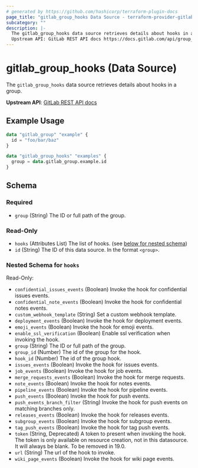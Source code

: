 ```yaml
---
# generated by https://github.com/hashicorp/terraform-plugin-docs
page_title: "gitlab_group_hooks Data Source - terraform-provider-gitlab"
subcategory: ""
description: |-
  The gitlab_group_hooks data source retrieves details about hooks in a group.
  Upstream API: GitLab REST API docs https://docs.gitlab.com/api/group_webhooks/#list-group-hooks
---
```


# gitlab_group_hooks (Data Source)

The `gitlab_group_hooks` data source retrieves details about hooks in a group.

**Upstream API**: [GitLab REST API docs](https://docs.gitlab.com/api/group_webhooks/#list-group-hooks)

## Example Usage

```terraform
data "gitlab_group" "example" {
  id = "foo/bar/baz"
}

data "gitlab_group_hooks" "examples" {
  group = data.gitlab_group.example.id
}
```

<!-- schema generated by tfplugindocs -->
## Schema

### Required

- `group` (String) The ID or full path of the group.

### Read-Only

- `hooks` (Attributes List) The list of hooks. (see [below for nested schema](#nestedatt--hooks))
- `id` (String) The ID of this data source. In the format `<group>`.

<a id="nestedatt--hooks"></a>
### Nested Schema for `hooks`

Read-Only:

- `confidential_issues_events` (Boolean) Invoke the hook for confidential issues events.
- `confidential_note_events` (Boolean) Invoke the hook for confidential notes events.
- `custom_webhook_template` (String) Set a custom webhook template.
- `deployment_events` (Boolean) Invoke the hook for deployment events.
- `emoji_events` (Boolean) Invoke the hook for emoji events.
- `enable_ssl_verification` (Boolean) Enable ssl verification when invoking the hook.
- `group` (String) The ID or full path of the group.
- `group_id` (Number) The id of the group for the hook.
- `hook_id` (Number) The id of the group hook.
- `issues_events` (Boolean) Invoke the hook for issues events.
- `job_events` (Boolean) Invoke the hook for job events.
- `merge_requests_events` (Boolean) Invoke the hook for merge requests.
- `note_events` (Boolean) Invoke the hook for notes events.
- `pipeline_events` (Boolean) Invoke the hook for pipeline events.
- `push_events` (Boolean) Invoke the hook for push events.
- `push_events_branch_filter` (String) Invoke the hook for push events on matching branches only.
- `releases_events` (Boolean) Invoke the hook for releases events.
- `subgroup_events` (Boolean) Invoke the hook for subgroup events.
- `tag_push_events` (Boolean) Invoke the hook for tag push events.
- `token` (String, Deprecated) A token to present when invoking the hook. The token is only available on resource creation, not in this datasource. It will always be blank. To be removed in 19.0.
- `url` (String) The url of the hook to invoke.
- `wiki_page_events` (Boolean) Invoke the hook for wiki page events.
